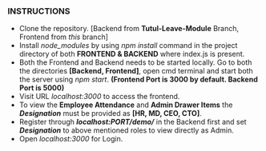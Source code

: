 ### INSTRUCTIONS

- Clone the repository. [Backend from **Tutul-Leave-Module** Branch, Frontend from _this_ branch]
- Install _node_modules_ by using _npm install_ command in the project directory of both **FRONTEND & BACKEND** where index.js is present.
- Both the Frontend and Backend needs to be started locally. Go to both the directories **[Backend, Frontend]**, open cmd terminal and start both the server using _npm start_. **(Frontend Port is 3000 by default. Backend Port is 5000)**
- Visit URL _localhost:3000_ to access the frontend.
- To view the **Employee Attendance** and **Admin Drawer Items** the **_Designation_** must be provided as **[HR, MD, CEO, CTO]**.
- Register through _**localhost:PORT/demo/**_ in the Backend first and set _**Designation**_ to above mentioned roles to view directly as Admin.
- Open _localhost:3000_ for Login.

